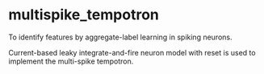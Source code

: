 # multispike_tempotron
To identify features by aggregate-label learning in spiking neurons.

Current-based leaky integrate-and-fire neuron model with reset is used to implement the multi-spike tempotron. 
